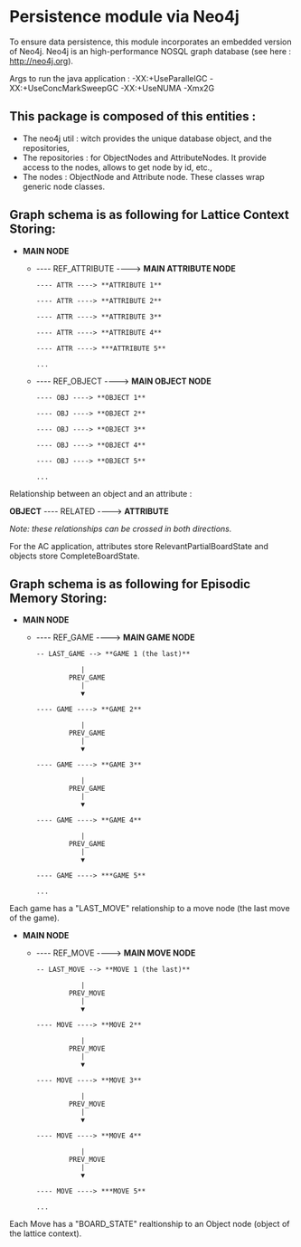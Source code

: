 # Persistence module via Neo4j

To ensure data persistence, this module incorporates an embedded version of Neo4j. Neo4j is an high-performance NOSQL graph database (see here : http://neo4j.org).

Args to run the java application : 
-XX:+UseParallelGC
-XX:+UseConcMarkSweepGC
-XX:+UseNUMA
-Xmx2G

## This package is composed of this entities :

* The neo4j util : witch provides the unique database object, and the repositories,
* The repositories : for ObjectNodes and AttributeNodes. It provide access to the nodes, allows to get node by id, etc.,
* The nodes : ObjectNode and Attribute node. These classes wrap generic node classes.

## Graph schema is as following for Lattice Context Storing:

* **MAIN NODE**
  * ---- REF_ATTRIBUTE ----> **MAIN ATTRIBUTE NODE**

        ---- ATTR ----> **ATTRIBUTE 1**

        ---- ATTR ----> **ATTRIBUTE 2**

        ---- ATTR ----> **ATTRIBUTE 3**

        ---- ATTR ----> **ATTRIBUTE 4**

        ---- ATTR ----> ***ATTRIBUTE 5**

        ...

  * ---- REF_OBJECT ----> **MAIN OBJECT NODE**

        ---- OBJ ----> **OBJECT 1**

        ---- OBJ ----> **OBJECT 2**

        ---- OBJ ----> **OBJECT 3**

        ---- OBJ ----> **OBJECT 4**

        ---- OBJ ----> **OBJECT 5**

        ...

Relationship between an object and an attribute :

**OBJECT** ---- RELATED ----> **ATTRIBUTE**

*Note: these relationships can be crossed in both directions.*

For the AC application, attributes store RelevantPartialBoardState and objects store CompleteBoardState.

## Graph schema is as following for Episodic Memory Storing:

* **MAIN NODE**
  * ---- REF_GAME ----> **MAIN GAME NODE**

        -- LAST_GAME --> **GAME 1 (the last)**
        
                   |
                PREV_GAME
                   |
                   ▼ 

        ---- GAME ----> **GAME 2**
        
                   |
                PREV_GAME
                   |
                   ▼ 
                                      
        ---- GAME ----> **GAME 3**
        
                   |
                PREV_GAME
                   |
                   ▼ 
                                      
        ---- GAME ----> **GAME 4**
        
                   |
                PREV_GAME
                   |
                   ▼ 
                                      
        ---- GAME ----> ***GAME 5**

        ...
        
Each game has a "LAST_MOVE" relationship to a move node (the last move of the game).
        
* **MAIN NODE**
  * ---- REF_MOVE ----> **MAIN MOVE NODE**

        -- LAST_MOVE --> **MOVE 1 (the last)**
        
                   |
                PREV_MOVE
                   |
                   ▼ 

        ---- MOVE ----> **MOVE 2**
        
                   |
                PREV_MOVE
                   |
                   ▼ 
                                      
        ---- MOVE ----> **MOVE 3**
        
                   |
                PREV_MOVE
                   |
                   ▼ 
                                      
        ---- MOVE ----> **MOVE 4**
        
                   |
                PREV_MOVE
                   |
                   ▼ 
                                      
        ---- MOVE ----> ***MOVE 5**

        ...

Each Move has a "BOARD_STATE" realtionship to an Object node (object of the lattice context).
